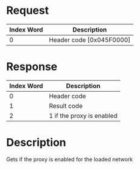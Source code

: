 # Request

| Index Word | Description                |
|------------|----------------------------|
| 0          | Header code \[0x045F0000\] |

# Response

| Index Word | Description               |
|------------|---------------------------|
| 0          | Header code               |
| 1          | Result code               |
| 2          | 1 if the proxy is enabled |

# Description

Gets if the proxy is enabled for the loaded network